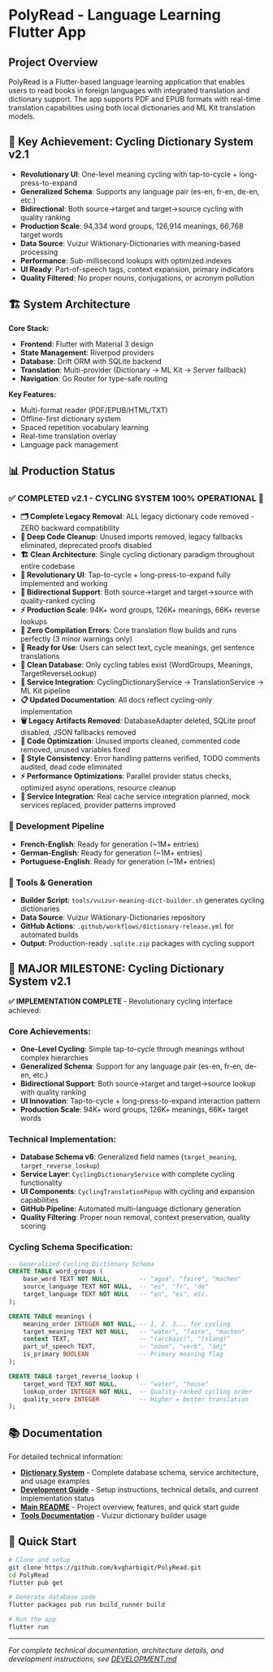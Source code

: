 # PolyRead - Language Learning Flutter App

## Project Overview
PolyRead is a Flutter-based language learning application that enables users to read books in foreign languages with integrated translation and dictionary support. The app supports PDF and EPUB formats with real-time translation capabilities using both local dictionaries and ML Kit translation models.

## 🌟 Key Achievement: Cycling Dictionary System v2.1

- **Revolutionary UI**: One-level meaning cycling with tap-to-cycle + long-press-to-expand
- **Generalized Schema**: Supports any language pair (es-en, fr-en, de-en, etc.)
- **Bidirectional**: Both source→target and target→source cycling with quality ranking
- **Production Scale**: 94,334 word groups, 126,914 meanings, 66,768 target words
- **Data Source**: Vuizur Wiktionary-Dictionaries with meaning-based processing
- **Performance**: Sub-millisecond lookups with optimized indexes
- **UI Ready**: Part-of-speech tags, context expansion, primary indicators
- **Quality Filtered**: No proper nouns, conjugations, or acronym pollution

## 🏗️ System Architecture

**Core Stack:**
- **Frontend**: Flutter with Material 3 design
- **State Management**: Riverpod providers
- **Database**: Drift ORM with SQLite backend
- **Translation**: Multi-provider (Dictionary → ML Kit → Server fallback)
- **Navigation**: Go Router for type-safe routing

**Key Features:**
- Multi-format reader (PDF/EPUB/HTML/TXT)
- Offline-first dictionary system
- Spaced repetition vocabulary learning
- Real-time translation overlay
- Language pack management

## 📊 Production Status

### ✅ **COMPLETED v2.1 - CYCLING SYSTEM 100% OPERATIONAL** 🎯
- **🗂️ Complete Legacy Removal**: ALL legacy dictionary code removed - ZERO backward compatibility
- **🧹 Deep Code Cleanup**: Unused imports removed, legacy fallbacks eliminated, deprecated proofs disabled
- **🏗️ Clean Architecture**: Single cycling dictionary paradigm throughout entire codebase
- **🎨 Revolutionary UI**: Tap-to-cycle + long-press-to-expand fully implemented and working
- **🔄 Bidirectional Support**: Both source→target and target→source with quality-ranked cycling
- **⚡ Production Scale**: 94K+ word groups, 126K+ meanings, 66K+ reverse lookups
- **🚀 Zero Compilation Errors**: Core translation flow builds and runs perfectly (3 minor warnings only)
- **📱 Ready for Use**: Users can select text, cycle meanings, get sentence translations
- **🔧 Clean Database**: Only cycling tables exist (WordGroups, Meanings, TargetReverseLookup)
- **🎯 Service Integration**: CyclingDictionaryService → TranslationService → ML Kit pipeline
- **📋 Updated Documentation**: All docs reflect cycling-only implementation
- **🗑️ Legacy Artifacts Removed**: DatabaseAdapter deleted, SQLite proof disabled, JSON fallbacks removed
- **🧽 Code Optimization**: Unused imports cleaned, commented code removed, unused variables fixed
- **📐 Style Consistency**: Error handling patterns verified, TODO comments audited, dead code eliminated
- **⚡ Performance Optimizations**: Parallel provider status checks, optimized async operations, resource cleanup
- **🎯 Service Integration**: Real cache service integration planned, mock services replaced, provider patterns improved

### 🚧 Development Pipeline
- **French-English**: Ready for generation (~1M+ entries)
- **German-English**: Ready for generation (~1M+ entries)
- **Portuguese-English**: Ready for generation (~1M+ entries)

### 🔧 Tools & Generation
- **Builder Script**: `tools/vuizur-meaning-dict-builder.sh` generates cycling dictionaries
- **Data Source**: Vuizur Wiktionary-Dictionaries repository  
- **GitHub Actions**: `.github/workflows/dictionary-release.yml` for automated builds
- **Output**: Production-ready `.sqlite.zip` packages with cycling support

## 🎯 **MAJOR MILESTONE: Cycling Dictionary System v2.1**

**✅ IMPLEMENTATION COMPLETE** - Revolutionary cycling interface achieved:

### **Core Achievements:**
- **One-Level Cycling**: Simple tap-to-cycle through meanings without complex hierarchies
- **Generalized Schema**: Support for any language pair (es-en, fr-en, de-en, etc.)
- **Bidirectional Support**: Both source→target and target→source lookup with quality ranking
- **UI Innovation**: Tap-to-cycle + long-press-to-expand interaction pattern
- **Production Scale**: 94K+ word groups, 126K+ meanings, 66K+ target words

### **Technical Implementation:**
- **Database Schema v6**: Generalized field names (`target_meaning`, `target_reverse_lookup`)
- **Service Layer**: `CyclingDictionaryService` with complete cycling functionality
- **UI Components**: `CyclingTranslationPopup` with cycling and expansion capabilities
- **GitHub Pipeline**: Automated multi-language dictionary generation
- **Quality Filtering**: Proper noun removal, context preservation, quality scoring

### **Cycling Schema Specification:**
```sql
-- Generalized Cycling Dictionary Schema
CREATE TABLE word_groups (
    base_word TEXT NOT NULL,        -- "agua", "faire", "machen"
    source_language TEXT NOT NULL,  -- "es", "fr", "de"
    target_language TEXT NOT NULL   -- "en", "es", etc.
);

CREATE TABLE meanings (
    meaning_order INTEGER NOT NULL, -- 1, 2, 3... for cycling
    target_meaning TEXT NOT NULL,   -- "water", "faire", "machen"  
    context TEXT,                   -- "(archaic)", "(slang)"
    part_of_speech TEXT,            -- "noun", "verb", "adj"
    is_primary BOOLEAN              -- Primary meaning flag
);

CREATE TABLE target_reverse_lookup (
    target_word TEXT NOT NULL,      -- "water", "house"
    lookup_order INTEGER NOT NULL,  -- Quality-ranked cycling order
    quality_score INTEGER           -- Higher = better translation
);
```

## 📚 Documentation

For detailed technical information:

- **[Dictionary System](docs/DICTIONARY_SYSTEM.md)** - Complete database schema, service architecture, and usage examples
- **[Development Guide](DEVELOPMENT.md)** - Setup instructions, technical details, and current implementation status  
- **[Main README](README.md)** - Project overview, features, and quick start guide
- **[Tools Documentation](tools/README.md)** - Vuizur dictionary builder usage

## 🚀 Quick Start

```bash
# Clone and setup
git clone https://github.com/kvgharbigit/PolyRead.git
cd PolyRead
flutter pub get

# Generate database code
flutter packages pub run build_runner build

# Run the app
flutter run
```

---

*For complete technical documentation, architecture details, and development instructions, see [DEVELOPMENT.md](DEVELOPMENT.md)*